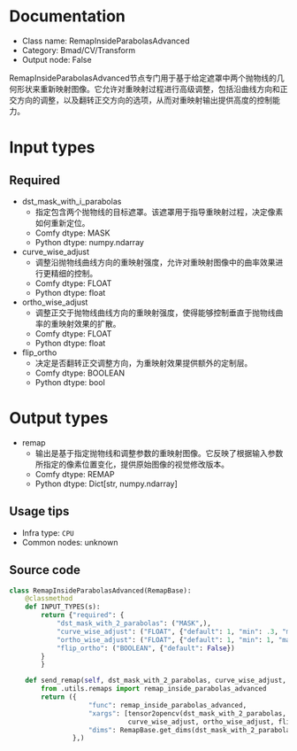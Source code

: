 
# Documentation
- Class name: RemapInsideParabolasAdvanced
- Category: Bmad/CV/Transform
- Output node: False

RemapInsideParabolasAdvanced节点专门用于基于给定遮罩中两个抛物线的几何形状来重新映射图像。它允许对重映射过程进行高级调整，包括沿曲线方向和正交方向的调整，以及翻转正交方向的选项，从而对重映射输出提供高度的控制能力。

# Input types
## Required
- dst_mask_with_i_parabolas
    - 指定包含两个抛物线的目标遮罩。该遮罩用于指导重映射过程，决定像素如何重新定位。
    - Comfy dtype: MASK
    - Python dtype: numpy.ndarray
- curve_wise_adjust
    - 调整沿抛物线曲线方向的重映射强度，允许对重映射图像中的曲率效果进行更精细的控制。
    - Comfy dtype: FLOAT
    - Python dtype: float
- ortho_wise_adjust
    - 调整正交于抛物线曲线方向的重映射强度，使得能够控制垂直于抛物线曲率的重映射效果的扩散。
    - Comfy dtype: FLOAT
    - Python dtype: float
- flip_ortho
    - 决定是否翻转正交调整方向，为重映射效果提供额外的定制层。
    - Comfy dtype: BOOLEAN
    - Python dtype: bool

# Output types
- remap
    - 输出是基于指定抛物线和调整参数的重映射图像。它反映了根据输入参数所指定的像素位置变化，提供原始图像的视觉修改版本。
    - Comfy dtype: REMAP
    - Python dtype: Dict[str, numpy.ndarray]


## Usage tips
- Infra type: `CPU`
- Common nodes: unknown


## Source code
```python
class RemapInsideParabolasAdvanced(RemapBase):
    @classmethod
    def INPUT_TYPES(s):
        return {"required": {
            "dst_mask_with_2_parabolas": ("MASK",),
            "curve_wise_adjust": ("FLOAT", {"default": 1, "min": .3, "max": 2, "step": .01}),
            "ortho_wise_adjust": ("FLOAT", {"default": 1, "min": 1, "max": 3, "step": .01}),
            "flip_ortho": ("BOOLEAN", {"default": False})
        }
        }

    def send_remap(self, dst_mask_with_2_parabolas, curve_wise_adjust, ortho_wise_adjust, flip_ortho):
        from .utils.remaps import remap_inside_parabolas_advanced
        return ({
                    "func": remap_inside_parabolas_advanced,
                    "xargs": [tensor2opencv(dst_mask_with_2_parabolas, 1),
                              curve_wise_adjust, ortho_wise_adjust, flip_ortho],
                    "dims": RemapBase.get_dims(dst_mask_with_2_parabolas)
                },)

```
